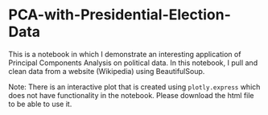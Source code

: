 # PCA-with-Presidential-Election-Data

This is a notebook in which I demonstrate an interesting application of Principal Components Analysis on political data.
In this notebook, I pull and clean data from a website (Wikipedia) using BeautifulSoup.

Note: There is an interactive plot that is created using `plotly.express` which does not have functionality in the notebook. Please download the html file to be able to use it.
